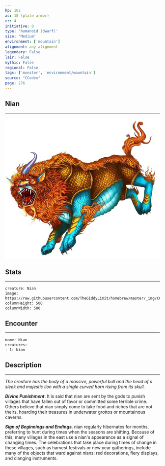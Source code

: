 ```yaml
---
hp: 102
ac: 18 (plate armor)
cr: 4
initiative: 0
type: 'humanoid (dwarf)'    
size: 'Medium'
environment: ['mountain']
alignment: any alignment
legendary: False
lair: False
mythic: False
regional: False
tags: ['monster', 'environment/mountain']
source: "CCodex"
page: 276
---
```


## Nian
---

![|600](https://raw.githubusercontent.com/TheGiddyLimit/homebrew/master/_img/CCodex/Nian.jpg)

## Stats
---

```statblock
creature: Nian
image: https://raw.githubusercontent.com/TheGiddyLimit/homebrew/master/_img/CCodex/nian_token.png
columnHeight: 500
columnWidth: 500
```

## Encounter
---

```encounter-table
name: Nian
creatures:
- 1: Nian
```

## Description
---
_The creature has the body of a massive, powerful bull and the head of a sleek and majestic lion with a single curved horn rising from its skull._

**_Divine Punishment_**. It is said that nian are sent by the gods to punish villages that have fallen out of favor or committed some terrible crime. Others believe that nian simply come to take food and riches that are not theirs, hoarding their treasures in underwater grottos or mountainous caverns.

**_Sign of Beginnings and Endings_**. nian regularly hibernates for months, preferring to hunt during times when the seasons are shifting. Because of this, many villages in the east use a nian's appearance as a signal of changing times. The celebrations that take place during times of change in these villages, such as harvest festivals or new year gatherings, include many of the objects that ward against nians: red decorations, fiery displays, and clanging instruments.







